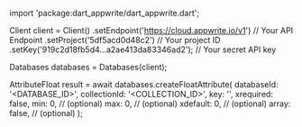 import 'package:dart_appwrite/dart_appwrite.dart';

Client client = Client()
    .setEndpoint('https://cloud.appwrite.io/v1') // Your API Endpoint
    .setProject('5df5acd0d48c2') // Your project ID
    .setKey('919c2d18fb5d4...a2ae413da83346ad2'); // Your secret API key

Databases databases = Databases(client);

AttributeFloat result = await databases.createFloatAttribute(
    databaseId: '<DATABASE_ID>',
    collectionId: '<COLLECTION_ID>',
    key: '',
    xrequired: false,
    min: 0, // (optional)
    max: 0, // (optional)
    xdefault: 0, // (optional)
    array: false, // (optional)
);
